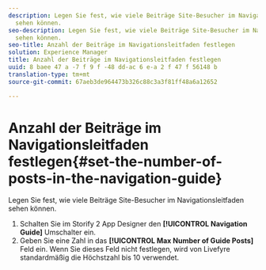 ```yaml
---
description: Legen Sie fest, wie viele Beiträge Site-Besucher im Navigationsleitfaden
  sehen können.
seo-description: Legen Sie fest, wie viele Beiträge Site-Besucher im Navigationsleitfaden
  sehen können.
seo-title: Anzahl der Beiträge im Navigationsleitfaden festlegen
solution: Experience Manager
title: Anzahl der Beiträge im Navigationsleitfaden festlegen
uuid: 8 baee 47 a -7 f 9 f -48 dd-ac 6 e-a 2 f 47 f 56148 b
translation-type: tm+mt
source-git-commit: 67aeb3de964473b326c88c3a3f81ff48a6a12652

---
```



# Anzahl der Beiträge im Navigationsleitfaden festlegen{#set-the-number-of-posts-in-the-navigation-guide}

Legen Sie fest, wie viele Beiträge Site-Besucher im Navigationsleitfaden sehen können.

1. Schalten Sie im Storify 2 App Designer den **[!UICONTROL Navigation Guide]** Umschalter ein.
1. Geben Sie eine Zahl in das **[!UICONTROL Max Number of Guide Posts]** Feld ein. Wenn Sie dieses Feld nicht festlegen, wird von Livefyre standardmäßig die Höchstzahl bis 10 verwendet.
